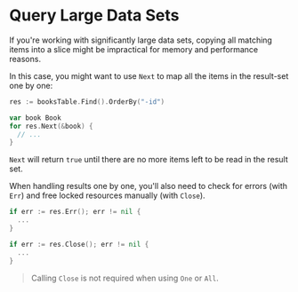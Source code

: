 # Query Large Data Sets

If you're working with significantly large data sets, copying all matching
items into a slice might be impractical for memory and performance reasons.

In this case, you might want to use `Next` to map all the items in the
result-set one by one:

```go
res := booksTable.Find().OrderBy("-id")

var book Book
for res.Next(&book) {
  // ...
}
```

`Next` will return `true` until there are no more items left to be read in the
result set.

When handling results one by one, you'll also need to check for errors (with
`Err`) and free locked resources manually (with `Close`).

```go
if err := res.Err(); err != nil {
  ...
}

if err := res.Close(); err != nil {
  ...
}
```

> Calling `Close` is not required when using `One` or `All`.
